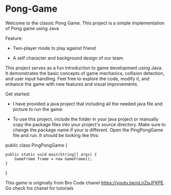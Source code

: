 # Pong-Game

Welcome to the classic Pong Game. This project is a simple implementation of Pong game using Java

Feature:

- Two-player mode to play against friend

- A self character and background design of our team

This project serves as a fun introduction to game development using Java. It demonstrates the basic concepts of game mechanics, collision detection, and user input handling. Feel free to explore the code, modify it, and enhance the game with new features and visual improvements.

Get started:

- I have provided a java project that including all the needed java file and picture to run the game

- To use this project, include the folder in your java project or manually copy the package files into your project's source directory.
Make sure to change the package name if your is different. Open the PingPongGame file and run. It should be looking like this:

public class PingPongGame {

    public static void main(String[] args) {
        GameFrame frame = new GameFrame();
    }
    
}

This game is originally from Bro Code chanel https://youtu.be/oLirZqJFKPE. Go check his chanel for tutorials

